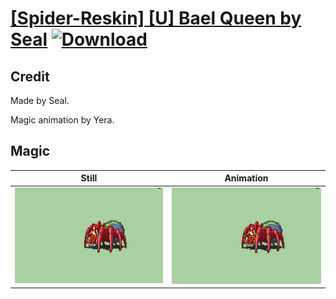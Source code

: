 # [\[Spider-Reskin\] \[U\] Bael Queen by Seal](./) [![Download](https://img.shields.io/badge/Download--red?style=social&logo=github)](https://minhaskamal.github.io/DownGit/#/home?url=https://github.com/Klokinator/FE-Repo/tree/main/Battle%20Animations%2FMonsters%20-%20Basic%20Types%2F%5BSpider-Reskin%5D%20%5BU%5D%20Bael%20Queen%20by%20Seal%2F6.%20Magic)

## Credit

Made by Seal.

Magic animation by Yera.

## Magic

| Still | Animation |
| :---: | :-------: |
| ![Magic still](./Magic_000.png) | ![Magic animation](./Magic.gif) |
